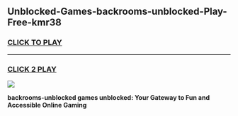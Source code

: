 
## Unblocked-Games-backrooms-unblocked-Play-Free-kmr38
<h3>
<a href="https://premium76.site?title=backrooms-unblocked&ref=09A">CLICK TO PLAY</a></h3>
<hr>

<h3>
<a href="https://premium76.site?title=backrooms-unblocked&ref=09A">CLICK 2 PLAY</a>
  
</h3>

<a href="https://premium76.site?title=backrooms-unblocked&ref=09A"><img src="https://clearcache.store/games.png"></a>


**backrooms-unblocked games unblocked: Your Gateway to Fun and Accessible Online Gaming**
